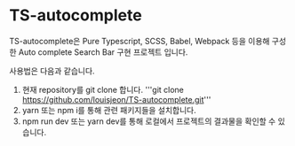 # TS-autocomplete

TS-autocomplete은 Pure Typescript, SCSS, Babel, Webpack 등을 이용해 구성한 Auto complete Search Bar 구현 프로젝트 입니다.

사용법은 다음과 같습니다.

1. 현재 repository를 git clone 합니다.
'''git clone https://github.com/louisjeon/TS-autocomplete.git'''
2. yarn 또는 npm i를 통해 관련 패키지들을 설치합니다.
3. npm run dev 또는 yarn dev를 통해 로컬에서 프로젝트의 결과물을 확인할 수 있습니다.

